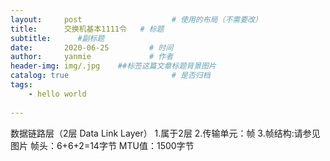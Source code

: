 ```yaml
---
layout:     post                    # 使用的布局（不需要改）
title:      交换机基本1111令   # 标题 
subtitle:      #副标题
date:       2020-06-25         # 时间
author:     yanmie             # 作者
header-img: img/.jpg    ##标签这篇文章标题背景图片
catalog: true                       # 是否归档
tags:                               
    - hello world
  
---
```


数据链路层（2层 Data Link Layer）
1.属于2层
2.传输单元：帧
3.帧结构:请参见图片
  帧头：6+6+2=14字节
  MTU值：1500字节